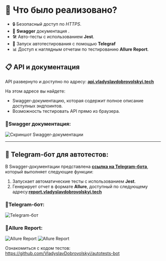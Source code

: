 # 🚀 Что было реализовано? 

- 🔒 Безопасный доступ по *HTTPS*.
- 📜 **Swagger** документация .
- 🛠 Авто-тесты с использованием **Jest**.
- 🤖 Запуск автотестирования с помощью **Telegraf**
- 📊 Доступ к наглядным отчетам по тестированию **Allure Report**.

## 📋 API и документация

API развернуто и доступно по адресу: **[api.vladyslavdobrovolskyi.tech](https://api.vladyslavdobrovolskyi.tech)**

На этом адресе вы найдете:
- Swagger-документацию, которая содержит полное описание доступных эндпоинтов.
- Возможность тестировать API прямо из браузера.

### 📌Swagger документация:
![Скриншот Swagger-документации](https://imgur.com/Dd6RHaq.jpg)

---

## 🤖 Telegram-бот для автотестов:

В Swagger-документации представлена **[ссылка на Telegram-бота](https://t.me/api_jest_allure_autotests_bot)**, который выполняет следующие функции:
1. Запускает автоматические тесты c использованием **Jest**.
2. Генерирует отчет в формате **Allure**, доступный по следующему адресу:**[report.vladyslavdobrovolskyi.tech](https://report.vladyslavdobrovolskyi.tech)**

### 📌Telegram-бот:
![Telegram-бот](https://imgur.com/espV01T.jpg)

### 📌Allure Report:
![Allure Report](https://imgur.com/elVc9ND.jpg)
![Allure Report](https://imgur.com/H7eSkJ5.jpg) 

Ознакомиться с кодом тестов: https://github.com/VladyslavDobrovolskyi/autotests-bot



